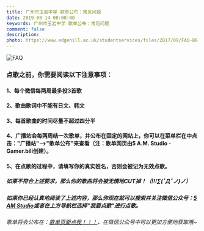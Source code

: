 ```yaml
---
title: 广州市玉岩中学 歌单公布：常见问题
date: 2019-08-14 00:00:00
keywords: 广州市玉岩中学 歌单公布：常见问题
comment: false
description: 
photo: https://www.edgehill.ac.uk/studentservices/files/2017/09/FAQ-B6.png
---
```


![FAQ](https://www.curemelanoma.org/assets/Uploads/_resampled/ResizedImageWzIwMCwyMDBd/MRA-FAQ.png)

### 点歌之前，你需要阅读以下注意事项：

#### 1、每个微信每两周最多投3首歌
#### 2、歌曲歌词中不能有日文、韩文
#### 3、每首歌曲的时间尽量不超过四分半
#### 4、广播站会每两周结一次歌单，并公布在固定的网站上，你可以在菜单栏在中点击："广播站"-->"歌单公布"来查看（注：歌单网页由5 A.M. Studio - Gamer.bili创建）。
#### 5、在点歌的过程中，请填写你的真实姓名，否则会被记为无效点歌。

##### 如果不符合上述要求，那么你的歌曲将会被无情地CUT掉！（!!!∑(ﾟДﾟノ)ノ）

##### 如果你已经认真地阅读了上述内容，那么你现在就可以搜索并关注微信公众号：[5 AM Studio](https://raw.githubusercontent.com/GamerNoTitle/Picture-repo/master/Friends/5AM-Wechat.jpeg)或者在上方导航栏选择"我要点歌"进行点歌。

###### 歌单将会公布在：[歌单页面点我！！！](/Songs)，在微信公众号中可以更加方便地获取哦~

